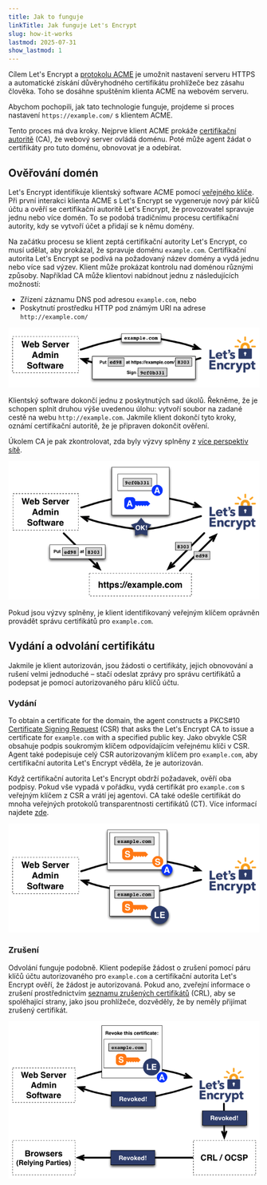 ```yaml
---
title: Jak to funguje
linkTitle: Jak funguje Let's Encrypt
slug: how-it-works
lastmod: 2025-07-31
show_lastmod: 1
---
```


Cílem Let's Encrypt a [protokolu ACME](https://tools.ietf.org/html/rfc8555) je umožnit nastavení serveru HTTPS a automatické získání důvěryhodného certifikátu prohlížeče bez zásahu člověka. Toho se dosáhne spuštěním klienta ACME na webovém serveru.

Abychom pochopili, jak tato technologie funguje, projdeme si proces nastavení `https://example.com/` s klientem ACME.

Tento proces má dva kroky. Nejprve klient ACME prokáže [certifikační autoritě](https://simple.wikipedia.org/wiki/Certificate_authority) (CA), že webový server ovládá doménu. Poté může agent žádat o certifikáty pro tuto doménu, obnovovat je a odebírat.

## Ověřování domén

Let's Encrypt identifikuje klientský software ACME pomocí [veřejného klíče](https://simple.wikipedia.org/wiki/Public-key_cryptography). Při první interakci klienta ACME s Let's Encrypt se vygeneruje nový pár klíčů účtu a ověří se certifikační autoritě Let's Encrypt, že provozovatel spravuje jednu nebo více domén. To se podobá tradičnímu procesu certifikační autority, kdy se vytvoří účet a přidají se k němu domény.

Na začátku procesu se klient zeptá certifikační autority Let's Encrypt, co musí udělat, aby prokázal, že spravuje doménu `example.com`. Certifikační autorita Let's Encrypt se podívá na požadovaný název domény a vydá jednu nebo více sad výzev. Klient může prokázat kontrolu nad doménou různými způsoby. Například CA může klientovi nabídnout jednu z následujících možností:

* Zřízení záznamu DNS pod adresou `example.com`, nebo
* Poskytnutí prostředku HTTP pod známým URI na adrese `http://example.com/`

<div class="howitworks-figure">
<img alt="Vyžádat výzvy k ověření example.com"
     src="/images/howitworks_challenge.png"/>
</div>

Klientský software dokončí jednu z poskytnutých sad úkolů. Řekněme, že je schopen splnit druhou výše uvedenou úlohu: vytvoří soubor na zadané cestě na webu `http://example.com`. Jakmile klient dokončí tyto kroky, oznámí certifikační autoritě, že je připraven dokončit ověření.

Úkolem CA je pak zkontrolovat, zda byly výzvy splněny z [více perspektiv sítě](/2020/02/19/multi-perspective-validation).

<div class="howitworks-figure">
<img alt="Žádost o oprávnění jednat za example.com"
     src="/images/howitworks_authorization.png"/>
</div>

Pokud jsou výzvy splněny, je klient identifikovaný veřejným klíčem oprávněn provádět správu certifikátů pro `example.com`.


## Vydání a odvolání certifikátu

Jakmile je klient autorizován, jsou žádosti o certifikáty, jejich obnovování a rušení velmi jednoduché – stačí odeslat zprávy pro správu certifikátů a podepsat je pomocí autorizovaného páru klíčů účtu.

### Vydání

To obtain a certificate for the domain, the agent constructs a PKCS#10 [Certificate Signing Request](https://tools.ietf.org/html/rfc2986) (CSR) that asks the Let's Encrypt CA to issue a certificate for `example.com` with a specified public key. Jako obvykle CSR obsahuje podpis soukromým klíčem odpovídajícím veřejnému klíči v CSR. Agent také podepisuje celý CSR autorizovaným klíčem pro `example.com`, aby certifikační autorita Let's Encrypt věděla, že je autorizován.

Když certifikační autorita Let's Encrypt obdrží požadavek, ověří oba podpisy. Pokud vše vypadá v pořádku, vydá certifikát pro `example.com` s veřejným klíčem z CSR a vrátí jej agentovi. CA také odešle certifikát do mnoha veřejných protokolů transparentnosti certifikátů (CT). Více informací najdete [zde](https://certificate.transparency.dev/howctworks/#pki).

<div class="howitworks-figure">
<img alt="Žádost o certifikát pro example.com"
     src="/images/howitworks_certificate.png"/>
</div>

### Zrušení

Odvolání funguje podobně. Klient podepíše žádost o zrušení pomocí páru klíčů účtu autorizovaného pro `example.com` a certifikační autorita Let's Encrypt ověří, že žádost je autorizovaná. Pokud ano, zveřejní informace o zrušení prostřednictvím [seznamu zrušených certifikátů](https://en.wikipedia.org/wiki/Certificate_revocation_list) (CRL), aby se spoléhající strany, jako jsou prohlížeče, dozvěděly, že by neměly přijímat zrušený certifikát.

<div class="howitworks-figure">
<img alt="Žádost o odvolání ceritfikátu pro example.com"
     src="/images/howitworks_revocation.png"/>
</div>

